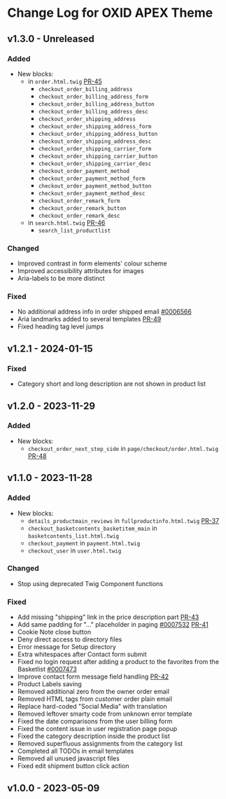 # Change Log for OXID APEX Theme

## v1.3.0 - Unreleased

### Added
- New blocks:
    - in `order.html.twig` [PR-45](https://github.com/OXID-eSales/apex-theme/pull/45)
        - `checkout_order_billing_address`
        - `checkout_order_billing_address_form`
        - `checkout_order_billing_address_button`
        - `checkout_order_billing_address_desc`
        - `checkout_order_shipping_address`
        - `checkout_order_shipping_address_form`
        - `checkout_order_shipping_address_button`
        - `checkout_order_shipping_address_desc`
        - `checkout_order_shipping_carrier_form`
        - `checkout_order_shipping_carrier_button`
        - `checkout_order_shipping_carrier_desc`
        - `checkout_order_payment_method`
        - `checkout_order_payment_method_form`
        - `checkout_order_payment_method_button`
        - `checkout_order_payment_method_desc`
        - `checkout_order_remark_form`
        - `checkout_order_remark_button`
        - `checkout_order_remark_desc`
    - in `search.html.twig` [PR-46](https://github.com/OXID-eSales/apex-theme/pull/46)
        - `search_list_productlist`

### Changed
- Improved contrast in form elements' colour scheme
- Improved accessibility attributes for images
- Aria-labels to be more distinct

### Fixed
- No additional address info in order shipped email [#0006566](https://bugs.oxid-esales.com/view.php?id=6566)
- Aria landmarks added to several templates [PR-49](https://github.com/OXID-eSales/apex-theme/pull/49)
- Fixed heading tag level jumps

## v1.2.1 - 2024-01-15

### Fixed
- Category short and long description are not shown in product list

## v1.2.0 - 2023-11-29

### Added
- New blocks:
  - `checkout_order_next_step_side` in `page/checkout/order.html.twig` [PR-48](https://github.com/OXID-eSales/apex-theme/pull/48)

## v1.1.0 - 2023-11-28

### Added
- New blocks:
    - `details_productmain_reviews` in `fullproductinfo.html.twig` [PR-37](https://github.com/OXID-eSales/apex-theme/pull/37)
    - `checkout_basketcontents_basketitem_main` in `basketcontents_list.html.twig`
    - `checkout_payment` in `payment.html.twig`
    - `checkout_user` in `user.html.twig`

### Changed
- Stop using deprecated Twig Component functions

### Fixed
- Add missing "shipping" link in the price description part [PR-43](https://github.com/OXID-eSales/apex-theme/pull/43)
- Add same padding for "..." placeholder in paging [#0007532](https://bugs.oxid-esales.com/view.php?id=7532) [PR-41](https://github.com/OXID-eSales/apex-theme/pull/41)
- Cookie Note close button
- Deny direct access to directory files
- Error message for Setup directory
- Extra whitespaces after Contact form submit
- Fixed no login request after adding a product to the favorites from the Basketlist [#0007473](https://bugs.oxid-esales.com/view.php?id=7473)
- Improve contact form message field handling [PR-42](https://github.com/OXID-eSales/apex-theme/pull/42)
- Product Labels saving
- Removed additional zero from the owner order email
- Removed HTML tags from customer order plain email
- Replace hard-coded "Social Media" with translation
- Removed leftover smarty code from unknown error template
- Fixed the date comparisons from the user billing form
- Fixed the content issue in user registration page popup
- Fixed the category description inside the product list
- Removed superfluous assignments from the category list
- Completed all TODOs in email templates
- Removed all unused javascript files
- Fixed edit shipment button click action

## v1.0.0 - 2023-05-09
